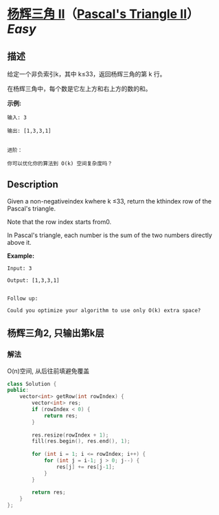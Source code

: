# [杨辉三角 II](https://leetcode-cn.com/problems/pascals-triangle-ii)（[Pascal's Triangle II](https://leetcode.com/problems/pascals-triangle-ii)）*Easy*
## 描述
给定一个非负索引k，其中 k&le;33，返回杨辉三角的第 k 行。



在杨辉三角中，每个数是它左上方和右上方的数的和。

**示例:**
```
输入: 3

输出: [1,3,3,1]


进阶：

你可以优化你的算法到 O(k) 空间复杂度吗？
```

## Description
Given a non-negativeindex kwhere k &le;33, return the kthindex row of the Pascal&#39;s triangle.

Note that the row index starts from0.


In Pascal&#39;s triangle, each number is the sum of the two numbers directly above it.

**Example:**
```
Input: 3

Output: [1,3,3,1]


Follow up:

Could you optimize your algorithm to use only O(k) extra space?
```


## 杨辉三角2, 只输出第k层
### 解法
O(n)空间, 从后往前填避免覆盖
```c++
class Solution {
public:
    vector<int> getRow(int rowIndex) {
        vector<int> res;
        if (rowIndex < 0) {
            return res;
        }
        
        res.resize(rowIndex + 1);
        fill(res.begin(), res.end(), 1);
        
        for (int i = 1; i <= rowIndex; i++) {
            for (int j = i-1; j > 0; j--) {
                res[j] += res[j-1];
            }
        }
        
        return res;
    }
};
```